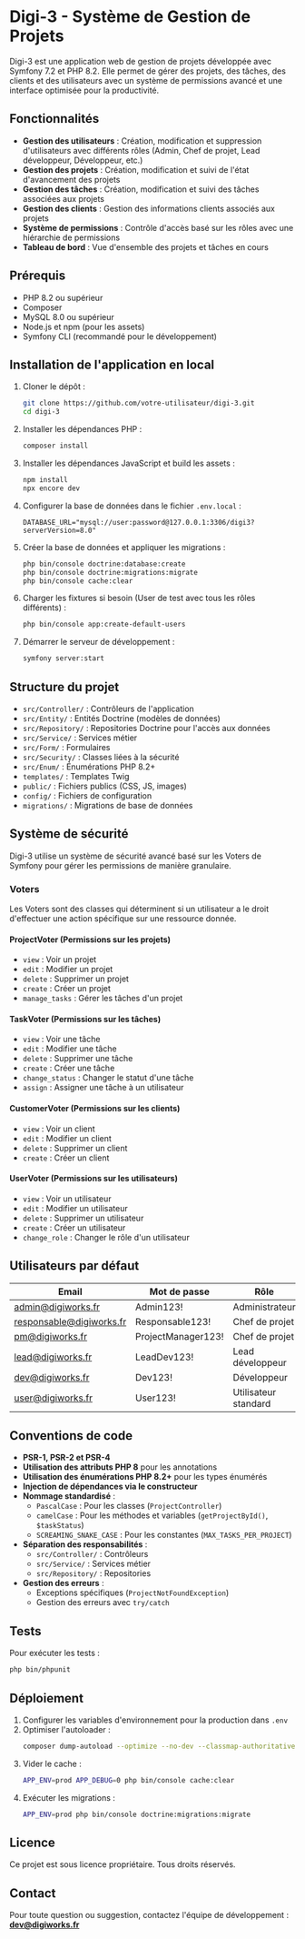 # Digi-3 - Système de Gestion de Projets

Digi-3 est une application web de gestion de projets développée avec Symfony 7.2 et PHP 8.2. Elle permet de gérer des projets, des tâches, des clients et des utilisateurs avec un système de permissions avancé et une interface optimisée pour la productivité.

## Fonctionnalités

- **Gestion des utilisateurs** : Création, modification et suppression d'utilisateurs avec différents rôles (Admin, Chef de projet, Lead développeur, Développeur, etc.)
- **Gestion des projets** : Création, modification et suivi de l'état d'avancement des projets
- **Gestion des tâches** : Création, modification et suivi des tâches associées aux projets
- **Gestion des clients** : Gestion des informations clients associés aux projets
- **Système de permissions** : Contrôle d'accès basé sur les rôles avec une hiérarchie de permissions
- **Tableau de bord** : Vue d'ensemble des projets et tâches en cours

## Prérequis

- PHP 8.2 ou supérieur
- Composer
- MySQL 8.0 ou supérieur
- Node.js et npm (pour les assets)
- Symfony CLI (recommandé pour le développement)

## Installation de l'application en local

1. Cloner le dépôt :
   ```bash
   git clone https://github.com/votre-utilisateur/digi-3.git
   cd digi-3
   ```

2. Installer les dépendances PHP :
   ```bash
   composer install
   ```

3. Installer les dépendances JavaScript et build les assets :
   ```bash
   npm install
   npx encore dev
   ```

4. Configurer la base de données dans le fichier `.env.local` :
   ```
   DATABASE_URL="mysql://user:password@127.0.0.1:3306/digi3?serverVersion=8.0"
   ```

5. Créer la base de données et appliquer les migrations :
   ```bash
   php bin/console doctrine:database:create
   php bin/console doctrine:migrations:migrate
   php bin/console cache:clear
   ```

6. Charger les fixtures si besoin (User de test avec tous les rôles différents) :
   ```bash
   php bin/console app:create-default-users
   ```

7. Démarrer le serveur de développement :
   ```bash
   symfony server:start
   ```

## Structure du projet

- `src/Controller/` : Contrôleurs de l'application
- `src/Entity/` : Entités Doctrine (modèles de données)
- `src/Repository/` : Repositories Doctrine pour l'accès aux données
- `src/Service/` : Services métier
- `src/Form/` : Formulaires
- `src/Security/` : Classes liées à la sécurité
- `src/Enum/` : Énumérations PHP 8.2+
- `templates/` : Templates Twig
- `public/` : Fichiers publics (CSS, JS, images)
- `config/` : Fichiers de configuration
- `migrations/` : Migrations de base de données

## Système de sécurité

Digi-3 utilise un système de sécurité avancé basé sur les Voters de Symfony pour gérer les permissions de manière granulaire.

### Voters

Les Voters sont des classes qui déterminent si un utilisateur a le droit d'effectuer une action spécifique sur une ressource donnée.

#### **ProjectVoter** (Permissions sur les projets)
- `view` : Voir un projet
- `edit` : Modifier un projet
- `delete` : Supprimer un projet
- `create` : Créer un projet
- `manage_tasks` : Gérer les tâches d'un projet

#### **TaskVoter** (Permissions sur les tâches)
- `view` : Voir une tâche
- `edit` : Modifier une tâche
- `delete` : Supprimer une tâche
- `create` : Créer une tâche
- `change_status` : Changer le statut d'une tâche
- `assign` : Assigner une tâche à un utilisateur

#### **CustomerVoter** (Permissions sur les clients)
- `view` : Voir un client
- `edit` : Modifier un client
- `delete` : Supprimer un client
- `create` : Créer un client

#### **UserVoter** (Permissions sur les utilisateurs)
- `view` : Voir un utilisateur
- `edit` : Modifier un utilisateur
- `delete` : Supprimer un utilisateur
- `create` : Créer un utilisateur
- `change_role` : Changer le rôle d'un utilisateur


## Utilisateurs par défaut

| Email | Mot de passe | Rôle |
|-------|-------------|------|
| admin@digiworks.fr | Admin123! | Administrateur |
| responsable@digiworks.fr | Responsable123! | Chef de projet |
| pm@digiworks.fr | ProjectManager123! | Chef de projet |
| lead@digiworks.fr | LeadDev123! | Lead développeur |
| dev@digiworks.fr | Dev123! | Développeur |
| user@digiworks.fr | User123! | Utilisateur standard |

## Conventions de code

- **PSR-1, PSR-2 et PSR-4**
- **Utilisation des attributs PHP 8** pour les annotations
- **Utilisation des énumérations PHP 8.2+** pour les types énumérés
- **Injection de dépendances via le constructeur**
- **Nommage standardisé** :
  - `PascalCase` : Pour les classes (`ProjectController`)
  - `camelCase` : Pour les méthodes et variables (`getProjectById()`, `$taskStatus`)
  - `SCREAMING_SNAKE_CASE` : Pour les constantes (`MAX_TASKS_PER_PROJECT`)
- **Séparation des responsabilités** :
  - `src/Controller/` : Contrôleurs
  - `src/Service/` : Services métier
  - `src/Repository/` : Repositories
- **Gestion des erreurs** :
  - Exceptions spécifiques (`ProjectNotFoundException`)
  - Gestion des erreurs avec `try/catch`

## Tests

Pour exécuter les tests :

```bash
php bin/phpunit
```

## Déploiement

1. Configurer les variables d'environnement pour la production dans `.env`
2. Optimiser l'autoloader :
   ```bash
   composer dump-autoload --optimize --no-dev --classmap-authoritative
   ```
3. Vider le cache :
   ```bash
   APP_ENV=prod APP_DEBUG=0 php bin/console cache:clear
   ```
4. Exécuter les migrations :
   ```bash
   APP_ENV=prod php bin/console doctrine:migrations:migrate
   ```

## Licence

Ce projet est sous licence propriétaire. Tous droits réservés.

## Contact

Pour toute question ou suggestion, contactez l'équipe de développement :
**dev@digiworks.fr**